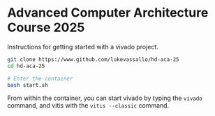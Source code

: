# Advanced Computer Architecture Course 2025 

Instructions for getting started with a vivado project. 

```sh
git clone https://www.github.com/lukevassallo/hd-aca-25
cd hd-aca-25

# Enter the container
bash start.sh
```
From within the container, you can start vivado by typing the `vivado` command, and vitis with the `vitis --classic` command. 
 
